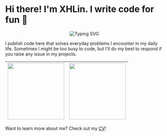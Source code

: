 # Hi there! I'm XHLin. I write code for fun :wave:

<div align="center">

![Typing SVG](https://readme-typing-svg.herokuapp.com?font=Fira+Code&pause=1000&color=2E96F7&center=true&vCenter=true&width=435&lines=Computer+Vision;Graphics+Enthusiast;AI%2FML+Researcher;Game+Development+Tools+Creator;Multilingual+Developer;Open+Source+Contributor)

</div>

I publish code here that solves everyday problems I encounter in my daily life. Sometimes I might be too busy to code, but I'll do my best to respond if you raise any issue in my projects.

<div align="center">

| <img src="https://github-readme-stats.vercel.app/api?username=XHLin-gamer&show_icons=true&theme=tokyonight&hide_border=true&count_private=true" height="180" /> | <img src="https://github-readme-stats.vercel.app/api/top-langs/?username=XHLin-gamer&layout=compact&theme=tokyonight&hide_border=true" height="180" /> |
|---|---|

</div>


Want to learn more about me? Check out my [CV](https://xhlin-gamer.github.io/)!